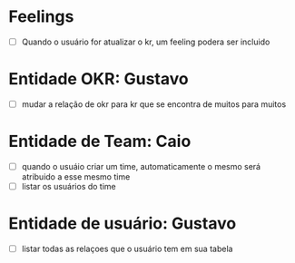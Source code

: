 # Feelings
 - [ ] Quando o usuário for atualizar o kr, um feeling podera ser incluido
# Entidade OKR: Gustavo
 - [ ] mudar a relação de okr para  kr que se encontra de muitos para muitos
# Entidade de Team: Caio
  - [ ] quando o usuáio criar um time, automaticamente o mesmo será atribuido a esse mesmo time
  - [ ] listar os usuários do time
# Entidade de usuário: Gustavo
  - [ ] listar todas as relaçoes que o usuário tem em sua tabela 